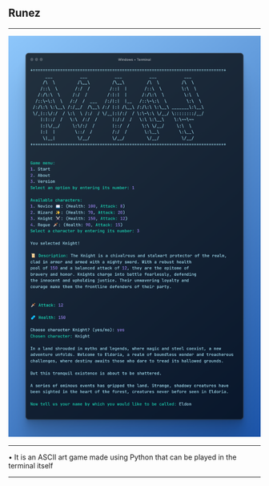 ## Runez
<hr>
<img src="./assets/thumbnails.png">
<hr>
• It is an ASCII art game made using Python that can be played in the terminal itself
<hr>
